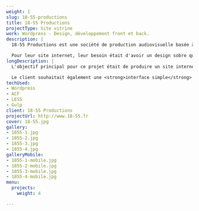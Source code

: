 ```yaml
---
weight: 1
slug: 18-55-productions
title: 18-55 Productions
projectType: Site vitrine
work: Wordpress - Design, développement front et back.
description: |
  18-55 Productions est une société de production audiovisuelle basée à Bordeaux.

  Pour leur site internet, leur besoin était d'avoir un design sobre qui puisse mettre en avant leurs travaux ainsi que les différents talents avec qui ils collaborent.
longDescription: |
  L'objectif principal pour ce projet était de produire un site internet qui ne fasse pas interférence avec le contenu qu'il présente. 18-55 Productions étant une société de production audiovisuelle, il était important de mettre au point un design qui <strong>mette en avant les projets</strong> et qui ne soit pas trop présent avec sa propre identité visuelle.

  Le client souhaitait également une <strong>interface simple</strong> lui permettant de gérer les différentes sections ainsi que la page d'accueil. C'est la raison pour laquelle j'ai proposé la solution <strong>Advanced Custom Fields</strong> pour Wordpress.
techUsed:
- Wordpress
- ACF
- LESS
- Gulp
client: 18-55 Productions
projectUrl: http://www.18-55.fr
cover: 18-55.jpg
gallery:
- 1855-1.jpg
- 1855-2.jpg
- 1855-3.jpg
- 1855-4.jpg
galleryMobile:
- 1855-1-mobile.jpg
- 1855-2-mobile.jpg
- 1855-3-mobile.jpg
- 1855-4-mobile.jpg
menu:
  projects:
    weight: 4

---
```

